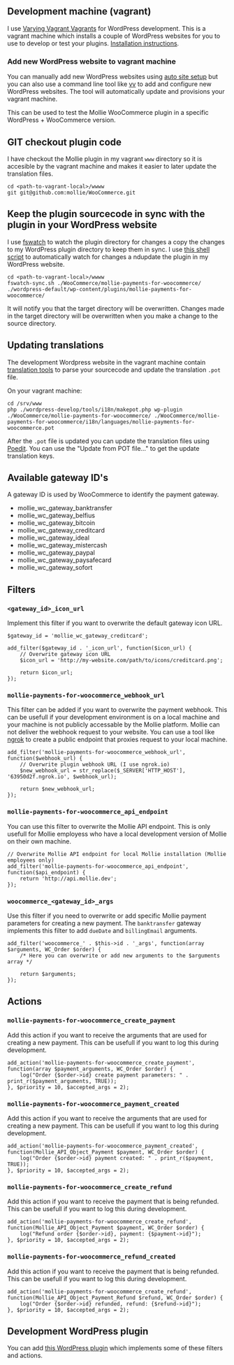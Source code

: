 ## Development machine (vagrant)

I use [Varying Vagrant Vagrants](https://github.com/Varying-Vagrant-Vagrants/VVV) for WordPress development. This is a vagrant machine which installs a couple of WordPress websites for you to use to develop or test your plugins. [Installation instructions](https://github.com/Varying-Vagrant-Vagrants/VVV#the-first-vagrant-up).

### Add new WordPress website to vagrant machine

You can manually add new WordPress websites using [auto site setup](https://github.com/varying-vagrant-vagrants/vvv/wiki/Auto-site-Setup) but you can also use a command line tool like [vv](https://github.com/bradp/vv) to add and configure new WordPress websites. The tool will automatically update and provisions your vagrant machine.

This can be used to test the Mollie WooCommerce plugin in a specific WordPress + WooCommerce version.

## GIT checkout plugin code

I have checkout the Mollie plugin in my vagrant `www` directory so it is accesible by the vagrant machine and makes it easier to later update the translation files.

```
cd <path-to-vagrant-local>/wwww
git git@github.com:mollie/WooCommerce.git
```

## Keep the plugin sourcecode in sync with the plugin in your WordPress website

I use [fswatch](https://github.com/emcrisostomo/fswatch) to watch the plugin directory for changes a copy the changes to my WordPress plugin directory to keep them in sync. I use [this shell script](https://github.com/mollie/WooCommerce/tree/master/development/fswatch-sync.sh) to automatically watch for changes a ndupdate the plugin in my WordPress website.

```
cd <path-to-vagrant-local>/wwww
fswatch-sync.sh ./WooCommerce/mollie-payments-for-woocommerce/ ./wordpress-default/wp-content/plugins/mollie-payments-for-woocommerce/
```

It will notify you that the target directory will be overwritten. Changes made in the target directory will be overwritten when you make a change to the source directory.

## Updating translations

The development Wordpress website in the vagrant machine contain [translation tools](https://codex.wordpress.org/I18n_for_WordPress_Developers#Using_the_i18n_tools) to parse your sourcecode and update the translation `.pot` file.

On your vagrant machine:

```
cd /srv/www
php ./wordpress-develop/tools/i18n/makepot.php wp-plugin ./WooCommerce/mollie-payments-for-woocommerce/ ./WooCommerce/mollie-payments-for-woocommerce/i18n/languages/mollie-payments-for-woocommerce.pot
```

After the `.pot` file is updated you can update the translation files using [Poedit](https://poedit.net/). You can use the "Update from POT file..." to get the update translation keys.

## Available gateway ID's

A gateway ID is used by WooCommerce to identify the payment gateway.

* mollie_wc_gateway_banktransfer
* mollie_wc_gateway_belfius
* mollie_wc_gateway_bitcoin
* mollie_wc_gateway_creditcard
* mollie_wc_gateway_ideal
* mollie_wc_gateway_mistercash
* mollie_wc_gateway_paypal
* mollie_wc_gateway_paysafecard
* mollie_wc_gateway_sofort

## Filters

### `<gateway_id>_icon_url`
Implement this filter if you want to overwrite the default gateway icon URL.

```
$gateway_id = 'mollie_wc_gateway_creditcard';

add_filter($gateway_id . '_icon_url', function($icon_url) {
    // Overwrite gateway icon URL
    $icon_url = 'http://my-website.com/path/to/icons/creditcard.png';

    return $icon_url;
});
```

### `mollie-payments-for-woocommerce_webhook_url`
This filter can be added if you want to overwrite the payment webhook. This can be usefull if your development environment is on a local machine and your machine is not publicly accessable by the Mollie platform. Mollie can not deliver the webhook request to your website. You can use a tool like [ngrok](https://ngrok.com/) to create a public endpoint that proxies request to your local machine.

```
add_filter('mollie-payments-for-woocommerce_webhook_url', function($webhook_url) {
    // Overwrite plugin webhook URL (I use ngrok.io)
    $new_webhook_url = str_replace($_SERVER['HTTP_HOST'], '63950d2f.ngrok.io', $webhook_url);

    return $new_webhook_url;
});
```

### `mollie-payments-for-woocommerce_api_endpoint`
You can use this filter to overwrite the Mollie API endpoint. This is only usefull for Mollie employess who have a local development version of Mollie on their own machine.

```
// Overwrite Mollie API endpoint for local Mollie installation (Mollie employees only)
add_filter('mollie-payments-for-woocommerce_api_endpoint', function($api_endpoint) {
    return 'http://api.mollie.dev';
});
```

### `woocommerce_<gateway_id>_args`
Use this filter if you need to overwrite or add specific Mollie payment parameters for creating a new payment. The `banktransfer` gateway implements this filter to add `dueDate` and `billingEmail` arguments.

```
add_filter('woocommerce_' . $this->id . '_args', function(array $arguments, WC_Order $order) {
	/* Here you can overwrite or add new arguments to the $arguments array */
	
	return $arguments;
});
```

## Actions

### `mollie-payments-for-woocommerce_create_payment`
Add this action if you want to receive the arguments that are used for creating a new payment. This can be usefull if you want to log this during development.

```
add_action('mollie-payments-for-woocommerce_create_payment', function(array $payment_arguments, WC_Order $order) {
	log("Order {$order->id} create payment parameters: " . print_r($payment_arguments, TRUE));
}, $priority = 10, $accepted_args = 2);
```

### `mollie-payments-for-woocommerce_payment_created`
Add this action if you want to receive the arguments that are used for creating a new payment. This can be usefull if you want to log this during development.

```
add_action('mollie-payments-for-woocommerce_payment_created', function(Mollie_API_Object_Payment $payment, WC_Order $order) {
    log("Order {$order->id} payment created: " . print_r($payment, TRUE));
}, $priority = 10, $accepted_args = 2);
```

### `mollie-payments-for-woocommerce_create_refund`
Add this action if you want to receive the payment that is being refunded. This can be usefull if you want to log this during development.

```
add_action('mollie-payments-for-woocommerce_create_refund', function(Mollie_API_Object_Payment $payment, WC_Order $order) {
	log("Refund order {$order->id}, payment: {$payment->id}");
}, $priority = 10, $accepted_args = 2);
```

### `mollie-payments-for-woocommerce_refund_created`
Add this action if you want to receive the payment that is being refunded. This can be usefull if you want to log this during development.

```
add_action('mollie-payments-for-woocommerce_create_refund', function(Mollie_API_Object_Payment_Refund $refund, WC_Order $order) {
	log("Order {$order->id} refunded, refund: {$refund->id}");
}, $priority = 10, $accepted_args = 2);
```

## Development WordPress plugin

You can add [this WordPress plugin](https://github.com/lvgunst/woocommerce-mollie-payments-development) which implements some of these filters and actions.
